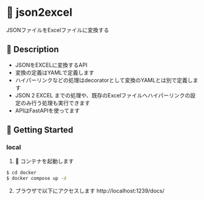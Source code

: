 # 🔄 json2excel

JSONファイルをExcelファイルに変換する

## :memo:  Description

- JSONをEXCELに変換するAPI
- 変換の定義はYAMLで定義します
- ハイパーリンクなどの処理はdecoratorとして変換のYAMLとは別で定義します
- JSON 2 EXCEL までの処理や、既存のExcelファイルへハイパーリンクの設定のみ行う処理も実行できます
- APIはFastAPIを使ってます

## 🚀 Getting Started

### local

1. 🐳 コンテナを起動します
```sh
$ cd docker
$ docker compose up -d
```

2. ブラウザで以下にアクセスします
http://localhost:1239/docs/


<!-- ### PaaS

- renderの無料枠でdeployしています
- 🌐 https://json2excel.onrender.com/docs/ -->
